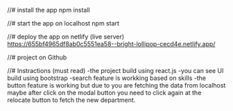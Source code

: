  //#  install the app
 npm install

 //# start the app on localhost
  npm start

 //# deploy the app on netlify (live server)
   https://655bf4965df8ab0c5551ea58--bright-lollipop-cecd4e.netlify.app/

 //# project on Github


 //# Instractions (must read)
    -the project build using react.js 
    -you can see UI build using bootstrap 
    -search feature is workking based on skills 
    -the button feature is working but due to you are fetching the data from localhost maybe  after click on the modal button you need to click again at the relocate button to fetch the new department.